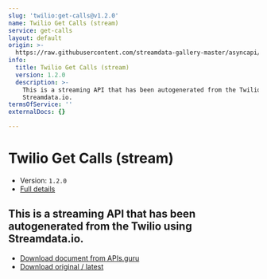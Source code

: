 ```yaml
---
slug: 'twilio:get-calls@v1.2.0'
name: Twilio Get Calls (stream)
service: get-calls
layout: default
origin: >-
  https://raw.githubusercontent.com/streamdata-gallery-master/asyncapi/master/_listings/twilio/twilio-get-calls-stream-async.md
info:
  title: Twilio Get Calls (stream)
  version: 1.2.0
  description: >-
    This is a streaming API that has been autogenerated from the Twilio using
    Streamdata.io.
termsOfService: ''
externalDocs: {}

---
```

# Twilio Get Calls (stream)

* Version: `1.2.0`
* [Full details](../html/twilio:get-calls@v1.2.0.html)




## This is a streaming API that has been autogenerated from the Twilio using Streamdata.io.



* [Download document from APIs.guru](https://raw.githubusercontent.com/APIs-guru/asyncapi-directory/master/docs/APIs/twilio%3Aget-calls%40v1.2.0.yaml)
* [Download original / latest](https://raw.githubusercontent.com/streamdata-gallery-master/asyncapi/master/_listings/twilio/twilio-get-calls-stream-async.md)

<script type="application/ld+json">
{
  "@context": "http://schema.org/",
  "@type": "WebAPI",
  "description": "This is a streaming API that has been autogenerated from the Twilio using Streamdata.io.",
  "documentation": "",

  "name": "Twilio Get Calls (stream)"
}
</script>
